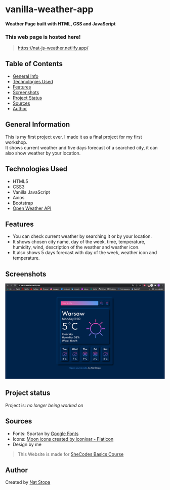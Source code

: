 # vanilla-weather-app
#### Weather Page built with HTML, CSS and JavaScript

### This web page is hosted here!
> https://nat-js-weather.netlify.app/

## Table of Contents
* [General Info](#general-information)
* [Technologies Used](#technologies-used)
* [Features](#features)
* [Screenshots](#screenshots)
* [Project Status](#project-status)
* [Sources](#sources)
* [Author](#author)

## General Information
This is my first project ever. I made it as a final project for my first workshop. 
<br />
It shows current weather and five days forecast of a searched city, it can also show weather by your location.

## Technologies Used
* HTML5
* CSS3
* Vanilla JavaScript
* Axios
* Bootstrap
* [Open Weather API](https://openweathermap.org/api)

## Features
* You can check current weather by searching it or by your location.
* It shows chosen city name, day of the week, time, temperature, humidity, wind, description of the weather and weather icon.
* It also shows 5 days forecast with day of the week, weather icon and temperature.

## Screenshots
![Example screenshot](./images/screenshot.png)

## Project status
Project is: _no longer being worked on_ 

## Sources
* Fonts: Spartan by [Google Fonts](https://fonts.google.com/specimen/Spartan?query=spartan) 
* Icons: <a href="https://www.flaticon.com/free-icons/moon" title="moon icons">Moon icons created by iconixar - Flaticon</a>
* Design by me
>This Website is made for [SheCodes Basics Course](https://www.shecodes.io/workshop) 

## Author
Created by [Nat Stopa](https://natstopa-portfolio.netlify.app/)
